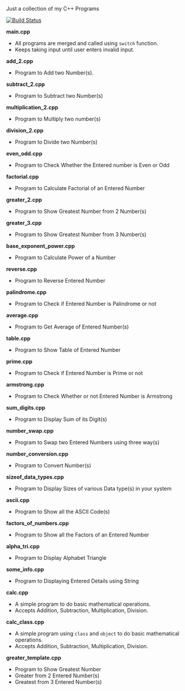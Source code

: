Just a collection of my C++ Programs

[![Build Status](https://travis-ci.org/crazyuploader/CPP.svg?branch=master-test)](https://travis-ci.org/crazyuploader/CPP)

<b>main.cpp</b>
* All programs are merged and called using `switch` function.
* Keeps taking input until user enters invalid input.

<b>add_2.cpp</b>
* Program to Add two Number(s).

<b>subtract_2.cpp</b>
* Program to Subtract two Number(s)

<b>multiplication_2.cpp</b>
* Program to Multiply two number(s)

<b>division_2.cpp</b>
* Program to Divide two Number(s)

<b>even_odd.cpp</b>
* Program to Check Whether the Entered number is Even or Odd

<b>factorial.cpp</b>
* Program to Calculate Factorial of an Entered Number

<b>greater_2.cpp</b>
* Program to Show Greatest Number from 2 Number(s)

<b>greater_3.cpp</b>
* Program to Show Greatest Number from 3 Number(s)

<b>base_exponent_power.cpp</b>
* Program to Calculate Power of a Number

<b>reverse.cpp</b>
* Program to Reverse Entered Number

<b>palindrome.cpp</b>
* Program to Check if Entered Number is Palindrome or not

<b>average.cpp</b>
* Program to Get Average of Entered Number(s)

<b>table.cpp</b>
* Program to Show Table of Entered Number

<b>prime.cpp</b>
* Program to Check if Entered Number is Prime or not

<b>armstrong.cpp</b>
* Program to Check Whether or not Entered Number is Armstrong

<b>sum_digits.cpp</b>
* Program to Display Sum of its Digit(s)

<b>number_swap.cpp</b>
* Program to Swap two Entered Numbers using three way(s)

<b>number_conversion.cpp</b>
* Program to Convert Number(s)

<b>sizeof_data_types.cpp</b>
* Program to Display Sizes of various Data type(s) in your system

<b>ascii.cpp</b>
* Program to Show all the ASCII Code(s)

<b>factors_of_numbers.cpp</b>
* Program to Show all the Factors of an Entered Number

<b>alpha_tri.cpp</b>
* Program to Display Alphabet Triangle

<b>some_info.cpp</b>
* Program to Displaying Entered Details using String

<b>calc.cpp</b>
* A simple program to do basic mathematical operations.
* Accepts Addition, Subtraction, Multiplication, Division.

<b>calc_class.cpp</b>
* A simple program using `class` and `object` to do basic mathematical operations.
* Accepts Addition, Subtraction, Multiplication, Division.

<b>greater_template.cpp</b>
* Program to Show Greatest Number
* Greater from 2 Entered Number(s)
* Greatest from 3 Entered Number(s)
